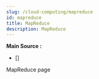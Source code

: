 ```yaml
---
slug: /cloud-computing/mapreduce
id: mapreduce
title: MapReduce
description: MapReduce
---
```


**Main Source :**

- [] 

MapReduce page

